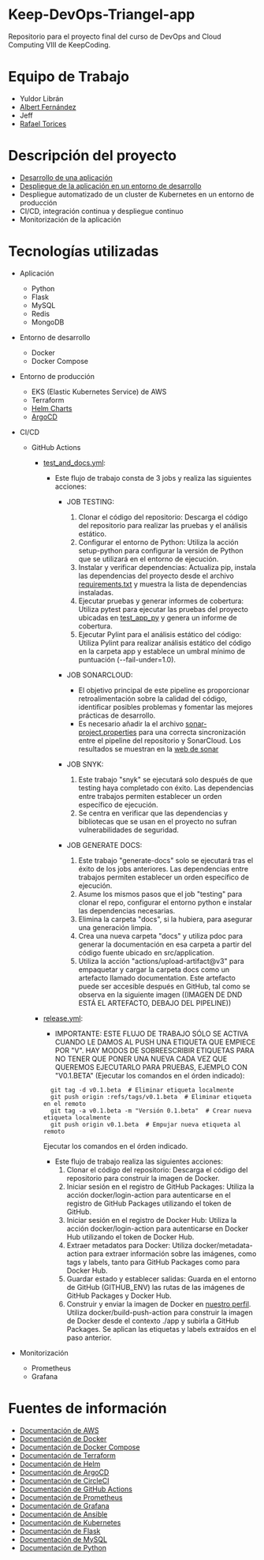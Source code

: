 # Keep-DevOps-Triangel-app

Repositorio para el proyecto final del curso de DevOps and Cloud Computing VIII de KeepCoding.

# Equipo de Trabajo

- Yuldor Librán
- [Albert Fernández](https://github.com/albertferal)
- Jeff
- [Rafael Torices](https://github.com/RafaTorices)

# Descripción del proyecto

- [Desarrollo de una aplicación](app/Readme.md)
- [Despliegue de la aplicación en un entorno de desarrollo](app/Readme.md)
- Despliegue automatizado de un cluster de Kubernetes en un entorno de producción
- CI/CD, integración continua y despliegue continuo
- Monitorización de la aplicación

# Tecnologías utilizadas

- Aplicación
    - Python
    - Flask
    - MySQL
    - Redis
    - MongoDB

- Entorno de desarrollo
    - Docker
    - Docker Compose

- Entorno de producción
    - EKS (Elastic Kubernetes Service) de AWS
    - Terraform
    - [Helm Charts](/helm/Readme.md)
    - [ArgoCD](/argocd/Readme.md)

- CI/CD
    - GitHub Actions
        - [test_and_docs.yml](.github/workflows/test_and_docs.yml):
            - Este flujo de trabajo consta de 3 jobs y realiza las siguientes acciones:
                - JOB TESTING:
                    1. Clonar el código del repositorio: Descarga el código del repositorio para realizar las pruebas y el análisis estático.
                    2. Configurar el entorno de Python: Utiliza la acción setup-python para configurar la versión de Python que se utilizará en el entorno de ejecución.
                    3. Instalar y verificar dependencias: Actualiza pip, instala las dependencias del proyecto desde el archivo [requirements.txt](app/requirements.txt) y muestra la lista de dependencias instaladas.
                    4. Ejecutar pruebas y generar informes de cobertura: Utiliza pytest para ejecutar las pruebas del proyecto ubicadas en [test_app_py](app/src/tests/test_app.py) y genera un informe de cobertura.
                    5. Ejecutar Pylint para el análisis estático del código: Utiliza Pylint para realizar análisis estático del código en la carpeta app y establece un umbral mínimo de puntuación (--fail-under=1.0).

                - JOB SONARCLOUD:
                    - El objetivo principal de este pipeline es proporcionar retroalimentación sobre la calidad del código, identificar posibles problemas y fomentar las mejores prácticas de desarrollo.
                    - Es necesario añadir la el archivo [sonar-project.properties](sonar-project.properties) para una correcta sincronización entre el pipeline del repositorio y SonarCloud. Los resultados se muestran en la [web de sonar](https://sonarcloud.io/project/overview?id=KeepDevOpsTriangel_Keep-DevOps-Triangel-app)

                - JOB SNYK:
                    1. Este trabajo "snyk" se ejecutará solo después de que testing haya completado con éxito. Las dependencias entre trabajos permiten establecer un orden específico de ejecución.
                    2. Se centra en verificar que las dependencias y bibliotecas que se usan en el proyecto no sufran vulnerabilidades de seguridad.

                - JOB GENERATE DOCS:
                    1. Este trabajo "generate-docs" solo se ejecutará tras el éxito de los jobs anteriores. Las dependencias entre trabajos permiten establecer un orden específico de ejecución.
                    2. Asume los mismos pasos que el job "testing" para clonar el repo, configurar el entorno python e instalar las dependencias necesarias.
                    3. Elimina la carpeta "docs", si la hubiera, para asegurar una generación limpia.
                    4. Crea una nueva carpeta "docs" y utiliza pdoc para generar la documentación en esa carpeta a partir del código fuente ubicado en src/application.
                    5. Utiliza la acción "actions/upload-artifact@v3" para empaquetar y cargar la carpeta docs como un artefacto llamado documentation. Este artefacto puede ser accesible después en GitHub, tal como se observa en la siguiente imagen 
                    ((IMAGEN DE DND ESTÁ EL ARTEFACTO, DEBAJO DEL PIPELINE))
        

        - [release.yml](.github/workflows/release.yml):
            - IMPORTANTE: ESTE FLUJO DE TRABAJO SÓLO SE ACTIVA CUANDO LE DAMOS AL PUSH UNA ETIQUETA QUE EMPIECE POR "V". HAY MODOS DE SOBREESCRIBIR ETIQUETAS PARA NO TENER QUE PONER UNA NUEVA CADA VEZ QUE QUEREMOS EJECUTARLO PARA PRUEBAS, EJEMPLO CON "V0.1.BETA" (Ejecutar los comandos en el órden indicado):
            ```
              git tag -d v0.1.beta  # Eliminar etiqueta localmente
              git push origin :refs/tags/v0.1.beta  # Eliminar etiqueta en el remoto
              git tag -a v0.1.beta -m "Versión 0.1.beta"  # Crear nueva etiqueta localmente
              git push origin v0.1.beta  # Empujar nueva etiqueta al remoto
            ```
            Ejecutar los comandos en el órden indicado.
            - Este flujo de trabajo realiza las siguientes acciones:
                1. Clonar el código del repositorio: Descarga el código del repositorio para construir la imagen de Docker.
                2. Iniciar sesión en el registro de GitHub Packages: Utiliza la acción docker/login-action para autenticarse en el registro de GitHub Packages utilizando el token de GitHub.
                3. Iniciar sesión en el registro de Docker Hub: Utiliza la acción docker/login-action para autenticarse en Docker Hub utilizando el token de Docker Hub.
                4. Extraer metadatos para Docker: Utiliza docker/metadata-action para extraer información sobre las imágenes, como tags y labels, tanto para GitHub Packages como para Docker Hub.
                5. Guardar estado y establecer salidas: Guarda en el entorno de GitHub (GITHUB_ENV) las rutas de las imágenes de GitHub Packages y Docker Hub.
                6. Construir y enviar la imagen de Docker en [nuestro perfil](https://hub.docker.com/repository/docker/kctriangle/triangle-bot/general). Utiliza docker/build-push-action para construir la imagen de Docker desde el contexto ./app y subirla a GitHub Packages. Se aplican las etiquetas y labels extraídos en el paso anterior.



- Monitorización
    - Prometheus
    - Grafana

# Fuentes de información

- [Documentación de AWS](https://docs.aws.amazon.com/es_es/)
- [Documentación de Docker](https://docs.docker.com/)
- [Documentación de Docker Compose](https://docs.docker.com/compose/)
- [Documentación de Terraform](https://www.terraform.io/docs/index.html)
- [Documentación de Helm](https://helm.sh/docs/)
- [Documentación de ArgoCD](https://argo-cd.readthedocs.io/en/stable/)
- [Documentación de CircleCI](https://circleci.com/docs/)
- [Documentación de GitHub Actions](https://docs.github.com/es/actions)
- [Documentación de Prometheus](https://prometheus.io/docs/introduction/overview/)
- [Documentación de Grafana](https://grafana.com/docs/grafana/latest/)
- [Documentación de Ansible](https://docs.ansible.com/ansible/latest/index.html)
- [Documentación de Kubernetes](https://kubernetes.io/docs/home/)
- [Documentación de Flask](https://flask.palletsprojects.com/en/1.1.x/)
- [Documentación de MySQL](https://dev.mysql.com/doc/)
- [Documentación de Python](https://docs.python.org/3/)



